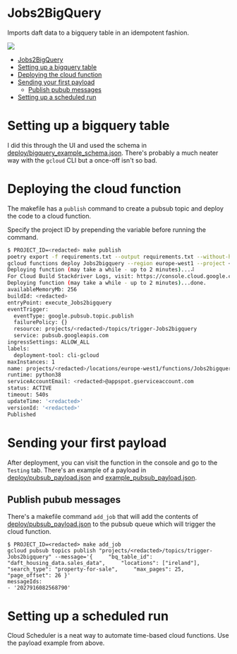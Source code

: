 # Jobs2BigQuery

Imports daft data to a bigquery table in an idempotent fashion.

![](images/diagram.jpg)


- [Jobs2BigQuery](#jobs2bigquery)
- [Setting up a bigquery table](#setting-up-a-bigquery-table)
- [Deploying the cloud function](#deploying-the-cloud-function)
- [Sending your first payload](#sending-your-first-payload)
  - [Publish pubub messages](#publish-pubub-messages)
- [Setting up a scheduled run](#setting-up-a-scheduled-run)



# Setting up a bigquery table
I did this through the UI and used the schema in [deploy/bigquery_example_schema.json](deploy/bigquery_example_schema.json). There's probably a much neater way with the `gcloud` CLI but a once-off isn't so bad.

# Deploying the cloud function

The makefile has a `publish` command to create a pubsub topic and deploy the code to a cloud function.

Specify the project ID by prepending the variable before running the command.

```bash
$ PROJECT_ID=<redacted> make publish
poetry export -f requirements.txt --output requirements.txt --without-hashes
gcloud functions deploy Jobs2bigquery --region europe-west1 --project <redacted> --runtime python38 --memory 256MB --entry-point execute_Jobs2bigquery --trigger-topic "trigger-Jobs2bigquery" --timeout 540s --max-instances 1
Deploying function (may take a while - up to 2 minutes)...⠼                                                                                           
For Cloud Build Stackdriver Logs, visit: https://console.cloud.google.com/logs/viewer?<redacted>
Deploying function (may take a while - up to 2 minutes)...done.                                                                                       
availableMemoryMb: 256
buildId: <redacted>
entryPoint: execute_Jobs2bigquery
eventTrigger:
  eventType: google.pubsub.topic.publish
  failurePolicy: {}
  resource: projects/<redacted>/topics/trigger-Jobs2bigquery
  service: pubsub.googleapis.com
ingressSettings: ALLOW_ALL
labels:
  deployment-tool: cli-gcloud
maxInstances: 1
name: projects/<redacted>/locations/europe-west1/functions/Jobs2bigquery
runtime: python38
serviceAccountEmail: <redacted>@appspot.gserviceaccount.com
status: ACTIVE
timeout: 540s
updateTime: '<redacted>'
versionId: '<redacted>'
Published
```

# Sending your first payload

After deployment, you can visit the function in the console and go to the `Testing` tab. There's an example of a payload in [deploy/pubsub_payload.json](deploy/pubsub_payload.json) and [example_pubsub_payload.json](example_pubsub_payload.json).

## Publish pubub messages

There's a makefile command `add_job` that will add the contents of [deploy/pubsub_payload.json](deploy/pubsub_payload.json) to the pubsub queue which will trigger the cloud function.

```
$ PROJECT_ID=<redacted> make add_job
gcloud pubsub topics publish "projects/<redacted>/topics/trigger-Jobs2bigquery" --message='{     "bq_table_id": "daft_housing_data.sales_data",     "locations": ["ireland"],     "search_type": "property-for-sale",     "max_pages": 25,     "page_offset": 26 }'
messageIds:
- '2027916082568790'
```

# Setting up a scheduled run

Cloud Scheduler is a neat way to automate time-based cloud functions. Use the payload example from above.
